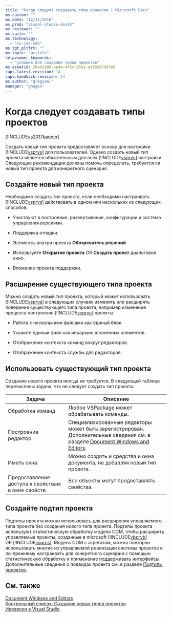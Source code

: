```yaml
---
title: "Когда следует создавать типы проектов | Microsoft Docs"
ms.custom: ""
ms.date: "12/15/2016"
ms.prod: "visual-studio-dev14"
ms.reviewer: ""
ms.suite: ""
ms.technology: 
  - "vs-ide-sdk"
ms.tgt_pltfrm: ""
ms.topic: "article"
helpviewer_keywords: 
  - "условия для создания типов проектов"
ms.assetid: 26adc860-ee4a-4f5c-95e1-e41b207dd7e6
caps.latest.revision: 14
caps.handback.revision: 14
ms.author: "gregvanl"
manager: "ghogen"
---
```

# Когда следует создавать типы проектов
[!INCLUDE[vs2017banner](../../code-quality/includes/vs2017banner.md)]

Создать новый тип проекта предоставляет основу для настройки [!INCLUDE[vsprvs](../../code-quality/includes/vsprvs_md.md)] для пользователей.  Однако создать новый тип проекта является обязательным для всех [!INCLUDE[vsprvs](../../code-quality/includes/vsprvs_md.md)] настройки.  Следующие рекомендации должны помочь определить, требуется ли новый тип проекта для конкретного сценария.  
  
## Создайте новый тип проекта  
 Необходимо создать тип проекта, если необходимо настраивать [!INCLUDE[vsprvs](../../code-quality/includes/vsprvs_md.md)] действовать в одном или нескольких из следующих способов:  
  
-   Участвуют в построение, развертывание, конфигурации и система управления версиями.  
  
-   Поддержка отладки.  
  
-   Элементы внутри проекта **Обозреватель решений**.  
  
-   Используйте **Открытие проекта** OR  **Создать проект** диалоговое окно.  
  
-   Вложение проекта поддержки.  
  
## Расширение существующего типа проекта  
 Можно создать новый тип проекта, который может использовать [!INCLUDE[vsprvs](../../code-quality/includes/vsprvs_md.md)] в следующих случаях изменять или расширять поведение существующего типа проекта, например изменение процесса построения  [!INCLUDE[vcprvc](../../debugger/includes/vcprvc_md.md)] проекты.  
  
-   Работа с несколькими файлами как единый блок.  
  
-   Укажите единый файл как иерархию вложенных элементов.  
  
-   Отображение контекста команд вокруг редакторов.  
  
-   Отображение контекста службы для редакторов.  
  
## Использовать существующий тип проекта  
 Создание нового проекта иногда не требуется.  В следующей таблице перечислены задачи, что не следует создать тип проекта.  
  
|Задача|Описание|  
|------------|--------------|  
|Обработка команд|Любое VSPackage может обрабатывать команды.|  
|Построение редактор|Специализированные редакторы может быть зарегистрирован.  Дополнительные сведения см. в разделе [Document Windows and Editors](http://msdn.microsoft.com/ru-ru/603625e1-62b6-413a-bc44-089346e166bc).|  
|Иметь окна|Можно создать и средства и окна документа, не добавляя новый тип проекта.|  
|Предоставление доступа к свойствам в окне свойств|Все объекты могут предоставлять свойства.|  
  
## Создайте подтип проекта  
 Подтипы проекта можно использовать для расширения управляемого типа проекта без создания нового типа проекта.  Подтипы проекта используют статистическую обработку модели COM, чтобы расширить управляемые проекты, созданные в microsoft [!INCLUDE[vbprvb](../../code-quality/includes/vbprvb_md.md)] OR [!INCLUDE[csprcs](../../data-tools/includes/csprcs_md.md)].  Модель COM с агрегатом, можно повторно использовать многие из управляемой реализации системы проектов и по\-прежнему настраивать для конкретного сценария с помощью статистическую обработку и применение поддерживать интерфейсы.  Дополнительные сведения о подвидах проекта см. в разделе [Подтипы проектов](../../extensibility/internals/project-subtypes.md).  
  
## См. также  
 [Document Windows and Editors](http://msdn.microsoft.com/ru-ru/603625e1-62b6-413a-bc44-089346e166bc)   
 [Контрольный список: Создание новых типов проектов](../../extensibility/internals/checklist-creating-new-project-types.md)   
 [Иерархии в Visual Studio](../../extensibility/internals/hierarchies-in-visual-studio.md)